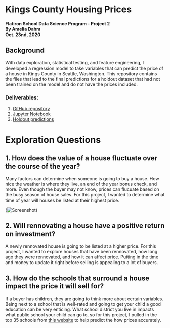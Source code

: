 # Kings County Housing Prices
#### Flatiron School Data Science Program - Project 2<br>By Amelia Dahm<br>Oct. 23nd, 2020

## Background

With data exploration, statistical testing, and feature engineering, I developed a regression model to take variables that can predict the price of a house in Kings County in Seattle, Washington. This repository contains the files that lead to the final predictions for a holdout dataset that had not been trained on the model and do not have the prices included. 

### Deliverables:
1. [GitHub repository](https://github.com/ameliadahm20/housing-pricing)
2. [Jupyter Notebook](KingsCountyHousingPrices.ipynb)
3. [Holdout predictions](housing_preds_amelia_dahm.csv)

# Exploration Questions

## 1. How does the value of a house fluctuate over the course of the year?
Many factors can determine when someone is going to buy a house. How nice the weather is where they live, an end of the year bonus check, and more. Even though the buyer may not know, prices can flucuate based on the busy season of house sales. For this project, I wanted to determine what time of year will houses be listed at their highest price.

(![Screenshot](screenshot.png))

## 2. Will rennovating a house have a positive return on investment?
A newly rennovated house is going to be listed at a higher price. For this project, I wanted to explore houses that have been rennovated, how long ago they were rennovated, and how it can affect price. Putting in the time and money to update it right before selling is appealing to a lot of buyers. 


## 3. How do the schools that surround a house impact the price it will sell for?
If a buyer has children, they are going to think more about certain variables. Being next to a school that is well-rated and going to get your child a good education can be very enticing. What school district you live in impacts what public school your child can go to, so for this project, I pulled in the top 35 schools from [this website](https://www.publicschoolreview.com/washington/king-county) to help predict the how prices accurately.



